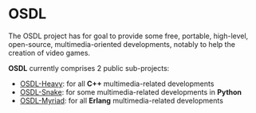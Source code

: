 OSDL
====

The OSDL project has for goal to provide some free, portable, high-level, open-source, multimedia-oriented developments, notably to help the creation of video games.

**OSDL** currently comprises 2 public sub-projects:

 - [OSDL-Heavy](https://github.com/Olivier-Boudeville/OSDL-Heavy): for all **C++** multimedia-related developments
 - [OSDL-Snake](https://github.com/Olivier-Boudeville/OSDL-Snake): for some multimedia-related developments in **Python**
 - [OSDL-Myriad](https://github.com/Olivier-Boudeville/OSDL-Myriad): for all **Erlang** multimedia-related developments
